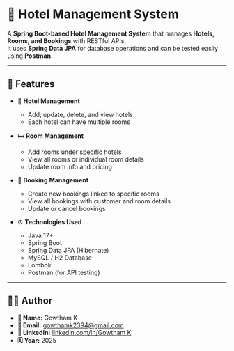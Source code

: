 # 🏨 Hotel Management System

A **Spring Boot-based Hotel Management System** that manages **Hotels, Rooms, and Bookings** with RESTful APIs.  
It uses **Spring Data JPA** for database operations and can be tested easily using **Postman**.

---

## 🚀 Features

- 🏨 **Hotel Management**
  - Add, update, delete, and view hotels
  - Each hotel can have multiple rooms
  
- 🛏️ **Room Management**
  - Add rooms under specific hotels
  - View all rooms or individual room details
  - Update room info and pricing
  
- 📅 **Booking Management**
  - Create new bookings linked to specific rooms
  - View all bookings with customer and room details
  - Update or cancel bookings

- ⚙️ **Technologies Used**
  - Java 17+
  - Spring Boot
  - Spring Data JPA (Hibernate)
  - MySQL / H2 Database
  - Lombok
  - Postman (for API testing)

---

## 🧑‍💻 Author

- **👤 Name:** Gowtham K
- **📧 Email:** gowthamk2394@gmail.com
- **🔗 LinkedIn:** [linkedin.com/in/Gowtham K](https://www.linkedin.com/in/gowtham-k-b40480264?lipi=urn%3Ali%3Apage%3Ad_flagship3_profile_view_base_contact_details%3BJuQlqFNCSqamtjRJzK%2FOKw%3D%3D)
- **🗓️ Year:** 2025
